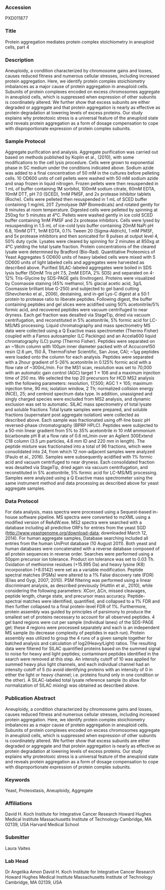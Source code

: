 ### Accession
PXD011877

### Title
Protein aggregation mediates protein complex stoichiometry in aneuploid cells, part 4

### Description
Aneuploidy, a condition characterized by chromosome gains and losses, causes reduced fitness and numerous cellular stresses, including increased protein aggregation. Here, we identify protein complex stoichiometry imbalances as a major cause of protein aggregation in aneuploid cells. Subunits of protein complexes encoded on excess chromosomes aggregate in aneuploid cells, which is suppressed when expression of other subunits is coordinately altered. We further show that excess subunits are either degraded or aggregate and that protein aggregation is nearly as effective as protein degradation at lowering levels of excess proteins. Our study explains why proteotoxic stress is a universal feature of the aneuploid state and reveals protein aggregation as a form of dosage compensation to cope with disproportionate expression of protein complex subunits.

### Sample Protocol
Aggregate purification and analysis. Aggregate purification was carried out based on methods published by Koplin et al., (2010), with some modifications to the cell lysis procedure. Cells were grown to exponential phase in SC medium under the conditions indicated above. Sodium azide was added to a final concentration of 50 mM in the cultures before pelleting cells. 10 OD600 units of cell pellets were washed with 50 mM sodium azide and snap frozen in liquid nitrogen. Frozen pellets were then resuspended in 1 mL of buffer containing 1M sorbitol, 100mM sodium citrate, 60mM EDTA, 10mM DTT, pH 7.0 (SCED), 1mM PMSF, and 2x protease inhibitor tablets (Roche). Cells were pelleted then resuspended in 1 mL of SCED buffer containing 1 mg/mL 20T Zymolyase (MP Biomedicals) and rotated gently for 8 minutes at room temperature. Digested cells were pelleted by spinning at 250xg for 5 minutes at 4°C. Pellets were washed gently in ice cold SCED buffer containing 1mM PMSF and 2x protease inhibitors. Cells were lysed by resuspending in 1.5 mL of ice-cold lysis buffer containing 20mM NaPi pH 6.8, 10mM DTT, 1mM EDTA, 0.1% Tween 20 (Sigma-Aldrich), 1 mM PMSF, and 5x protease inhibitors and then sonicated for 8 pulses at output level 4, 50% duty cycle. Lysates were cleared by spinning for 2 minutes at 850xg at 4°C yielding the total lysate fraction. Protein concentrations of the cleared lysate were determined by Bradford (Bio-Rad). Quantitative Proteomics of Yeast Aggregates 5 OD600 units of heavy labeled cells were mixed with 5 OD600 units of light labeled cells and aggregates were harvested as described above. Purified SILAC-labeled aggregates were boiled in SDS lysis buffer (50mM Tris pH 7.5, 2mM EDTA, 2% SDS) and separated on 4-12% Tris-Glycine by SDS-PAGE gels (Invitrogen). Proteins were visualized by Coomassie staining (45% methanol, 5% glacial acetic acid, 3g/L Coomassie brilliant blue G-250) and subjected to gel band cutting (Shevchenko et al., 2006), destaining, and in-gel Lys-C digest at a 50:1 protein to protease ratio to liberate peptides. Following digest, the buffer containing peptides and gel slices were acidified using 50% acetonitrile/5% formic acid, and recovered peptides were vacuum centrifuged to near dryness. Each gel fraction was desalted via StageTip, dried via vacuum centrifugation, and reconstituted in 5% acetonitrile, 5% formic acid for LC-MS/MS processing. Liquid chromatography and mass spectrometry MS data were collected using a Q Exactive mass spectrometer (Thermo Fisher) coupled with a Famos autosampler (LC Packings) and an Accela600 liquid chromatography (LC) pump (Thermo Fisher). Peptides were separated on an ~18cm column with 100µm inner diameter packed with of Accucore150 resin (2.6 μm, 150 Å, ThermoFisher Scientific, San Jose, CA); ~1µg peptides were loaded onto the column for each analysis. Peptides were separated with a 2hour gradient of 5-26% acetonitrile in 0.125% formic acid with a flow rate of ~300nL/min. For the MS1 scan, resolution was set to 70,000 with an automatic gain control (AGC) target 1 × 106 and a maximum injection time of 250 ms. We selected the top 20 precursors for HCD MS2 analysis with the following parameters: resolution, 17,500; AGC 1 × 105; maximum injection time, 90 ms; isolation window, 2 Th; normalized collision energy (NCE), 25; and centroid spectrum data type. In addition, unassigned and singly charged species were excluded from MS2 analysis, and dynamic exclusion was set to automatic. SILAC mass spectrometry of total lysate and soluble fractions Total lysate samples were prepared, and soluble fractions (supernatant post aggregate isolation) were collected as described above. Each sample was fractionated using off-line basic pH reversed-phase chromatography (BPRP HPLC). Peptides were subjected to a 50-min linear gradient from 5% to 35% acetonitrile in 10 mM ammonium bicarbonate pH 8 at a flow rate of 0.6 mL/min over an Agilent 300Extend C18 column (3.5 μm particles, 4.6 mm ID and 220 mm in length). The peptide mixture was fractionated into a total of 96 fractions, which were consolidated into 24, from which 12 non-adjacent samples were analyzed (Paulo et al., 2016). Samples were subsequently acidified with 1% formic acid and vacuum centrifuged to near dryness. Each consolidated fraction was desalted via StageTip, dried again via vacuum centrifugation, and reconstituted in 5% acetonitrile, 5% formic acid for LC-MS/MS processing. Samples were analyzed using a Q Exactive mass spectrometer using the same instrument method and data processing as described above for yeast aggregate samples.

### Data Protocol
For data analysis, mass spectra were processed using a Sequest-based in-house software pipeline. MS spectra were converted to mzXML using a modified version of ReAdW.exe. MS2 spectra were searched with a database including all predictive ORFs for entries from the yeast SGD (http://www.yeastgenome.org/download-data; downloaded March 12, 2014). For human aggregate samples, Database searching included all entries from the human UniProt database (10 August 2011). Both yeast and human databases were concatenated with a reverse database composed of all protein sequences in reverse order. Searches were performed using a 50ppm precursor ion tolerance. Product ion tolerance was set to 0.03 Th. Oxidation of methionine residues (+15.995 Da) and heavy lysine (K8) incorporation (+8.0142) were set as a variable modification. Peptide spectral matches (PSMs) were altered to a 1% False discovery rate (FDR) (Elias and Gygi, 2007; 2010). PSM filtering was performed using a linear discriminant analysis, as described previously (Huttlin et al., 2010), while considering the following parameters: XCorr, ΔCn, missed cleavages, peptide length, charge state, and precursor mass accuracy. Peptide-spectral matches were identified, quantified, and collapsed to a 1% FDR and then further collapsed to a final protein-level FDR of 1%. Furthermore, protein assembly was guided by principles of parsimony to produce the smallest set of proteins necessary to account for all observed peptides. 4 gel band regions were cut per sample (individual lanes) of the SDS-PAGE gel; these 4 regions were processed separately and each is an independent MS sample (to decrease complexity of peptides in each run). Protein assembly was utilized to group the 4 runs of a given sample together for batched analysis and calculation of log2(Heavy/Light) ratios. The resulting data were filtered for SILAC quantified proteins based on the summed signal to noise for heavy and light peptides; contaminant peptides identified in the search were removed at this step. An intensity cutoff of 10 was applied for summed heavy plus light channels, and each individual channel had an intensity cutoff of 5 (to avoid identifying proteins with an intensity of 0 in either the light or heavy channel; i.e. proteins found only in one condition or the other). A SILAC-labeled total lysate reference sample (to allow for normalization of SILAC mixing) was obtained as described above.

### Publication Abstract
Aneuploidy, a condition characterized by chromosome gains and losses, causes reduced fitness and numerous cellular stresses, including increased protein aggregation. Here, we identify protein complex stoichiometry imbalances as a major cause of protein aggregation in aneuploid cells. Subunits of protein complexes encoded on excess chromosomes aggregate in aneuploid cells, which is suppressed when expression of other subunits is coordinately altered. We further show that excess subunits are either degraded or aggregate and that protein aggregation is nearly as effective as protein degradation at lowering levels of excess proteins. Our study explains why proteotoxic stress is a universal feature of the aneuploid state and reveals protein aggregation as a form of dosage compensation to cope with disproportionate expression of protein complex subunits.

### Keywords
Yeast, Proteostasis, Aneuploidy, Aggregate

### Affiliations
David H. Koch Institute for Integrative Cancer Research Howard Hughes Medical Institute Massachusetts Institute of Technology Cambridge, MA 02139, USA
Harvard Medical School

### Submitter
Laura Vaites

### Lab Head
Dr Angelika Amon
David H. Koch Institute for Integrative Cancer Research Howard Hughes Medical Institute Massachusetts Institute of Technology Cambridge, MA 02139, USA


